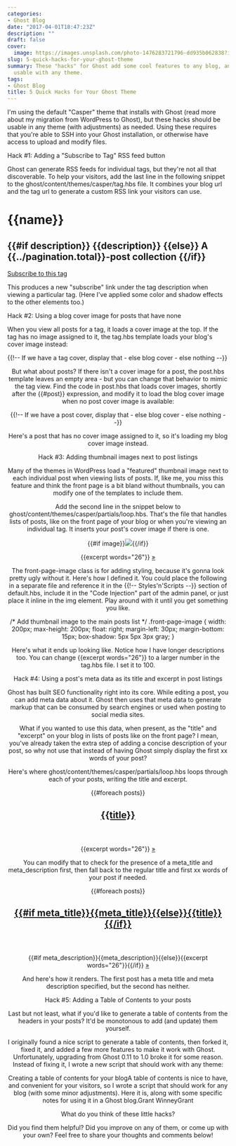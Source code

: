 ```yaml
---
categories:
- Ghost Blog
date: "2017-04-01T18:47:23Z"
description: ""
draft: false
cover:
  image: https://images.unsplash.com/photo-1476283721796-dd935b062838?ixlib=rb-1.2.1&q=80&fm=jpg&crop=entropy&cs=tinysrgb&w=2000&fit=max&ixid=eyJhcHBfaWQiOjExNzczfQ
slug: 5-quick-hacks-for-your-ghost-theme
summary: These "hacks" for Ghost add some cool features to any blog, and should be
  usable with any theme.
tags:
- Ghost Blog
title: 5 Quick Hacks for Your Ghost Theme
---
```



I'm using the default "Casper" theme that installs with Ghost (read more about my migration from WordPress to Ghost), but these hacks should be usable in any theme (with adjustments) as needed. Using these requires that you're able to SSH into your Ghost installation, or otherwise have access to upload and modify files.


Hack #1: Adding a "Subscribe to Tag" RSS feed button

Ghost can generate RSS feeds for individual tags, but they're not all that discoverable. To help your visitors, add the last line in the following snippet to the ghost/content/themes/casper/tag.hbs file. It combines your blog url and the tag url to generate a custom RSS link your visitors can use.

<h1 class="page-title">{{name}}</h1>
<h2 class="page-description">
    {{#if description}}
        {{description}}
    {{else}}
        A {{../pagination.total}}-post collection
    {{/if}}
</h2>
<a class="icon-feed rss-tag" href="{{@blog.url}}{{url}}rss/">Subscribe to this tag</a>


This produces a new "subscribe" link under the tag description when viewing a particular tag. (Here I've applied some color and shadow effects to the other elements too.)


Hack #2: Using a blog cover image for posts that have none

When you view all posts for a tag, it loads a cover image at the top. If the tag has no image assigned to it, the tag.hbs template loads your blog's cover image instead:

{{!-- If we have a tag cover, display that - else blog cover - else nothing --}}
<header class="main-header tag-head {{#if tag.image}}" 
        style="background-image: url({{tag.image}}){{else}}{{#if @blog.cover}}" style="background-image: url({{@blog.cover}}){{else}}no-cover{{/if}}{{/if}}">


But what about posts? If there isn't a cover image for a post, the post.hbs template leaves an empty area - but you can change that behavior to mimic the tag view. Find the code in post.hbs that loads cover images, shortly after the {{#post}} expression, and modify it to load the blog cover image when no post cover image is available:

{{!-- If we have a post cover, display that - else blog cover - else nothing --}}
<header class="main-header post-head {{#if image}}" style="background-image: url({{image}}){{else}}{{#if @blog.cover}}" style="background-image: url({{@blog.cover}}){{else}}no-cover{{/if}}{{/if}}">


Here's a post that has no cover image assigned to it, so it's loading my blog cover image instead.


Hack #3: Adding thumbnail images next to post listings

Many of the themes in WordPress load a "featured" thumbnail image next to each individual post when viewing lists of posts. If, like me, you miss this feature and think the front page is a bit bland without thumbnails, you can modify one of the templates to include them.

Add the second line in the snippet below to ghost/content/themes/casper/partials/loop.hbs. That's the file that handles lists of posts, like on the front page of your blog or when you're viewing an individual tag. It inserts your post's cover image if there is one.

<section class="post-excerpt">
    {{#if image}}<img src="{{image}}" class="front-page-image" />{{/if}}
    <p>{{excerpt words="26"}} <a class="read-more" href="{{url}}">&raquo;</a></p>
</section>


The front-page-image class is for adding styling, because it's gonna look pretty ugly without it. Here's how I defined it. You could place the following in a separate file and reference it in the {{!-- Styles'n'Scripts --}} section of default.hbs, include it in the "Code Injection" part of the admin panel, or just place it inline in the img element. Play around with it until you get something you like.

/* Add thumbnail image to the main posts list */
.front-page-image {
    width: 200px;
    max-height: 200px;
    float: right;
    margin-left: 30px;
    margin-bottom: 15px;
    box-shadow: 5px 5px 3px gray;
}


Here's what it ends up looking like. Notice how I have longer descriptions too. You can change {{excerpt words="26"}} to a larger number in the tag.hbs file. I set it to 100.


Hack #4: Using a post's meta data as its title and excerpt in post listings

Ghost has built SEO functionality right into its core. While editing a post, you can add meta data about it. Ghost then uses that meta data to generate markup that can be consumed by search engines or used when posting to social media sites.

What if you wanted to use this data, when present, as the "title" and "excerpt" on your blog in lists of posts like on the front page? I mean, you've already taken the extra step of adding a concise description of your post, so why not use that instead of having Ghost simply display the first xx words of your post?

Here's where ghost/content/themes/casper/partials/loop.hbs loops through each of your posts, writing the title and excerpt.

{{#foreach posts}}
<article class="{{post_class}}">
    <header class="post-header">
        <h2 class="post-title"><a href="{{url}}">{{title}}</a></h2>
    </header>
    <section class="post-excerpt">
        <p>{{excerpt words="26"}} <a class="read-more" href="{{url}}">&raquo;</a></p>
    </section>


You can modify that to check for the presence of a meta_title and meta_description first, then fall back to the regular title and first xx words of your post if needed.

{{#foreach posts}}
<article class="{{post_class}}">
    <header class="post-header">
        <h2 class="post-title"><a href="{{url}}">{{#if meta_title}}{{meta_title}}{{else}}{{title}}{{/if}}</a></h2>
    </header>
    <section class="post-excerpt">
        <p>{{#if meta_description}}{{meta_description}}{{else}}{{excerpt words="26"}}{{/if}} <a class="read-more" href="{{url}}">&raquo;</a></p>
    </section>


And here's how it renders. The first post has a meta title and meta description specified, but the second has neither.


Hack #5: Adding a Table of Contents to your posts

Last but not least, what if you'd like to generate a table of contents from the headers in your posts? It'd be monotonous to add (and update) them yourself.

I originally found a nice script to generate a table of contents, then forked it, fixed it, and added a few more features to make it work with Ghost. Unfortunately, upgrading from Ghost 0.11 to 1.0 broke it for some reason. Instead of fixing it, I wrote a new script that should work with any theme:

Creating a table of contents for your blogA table of contents is nice to have, and convenient for your visitors, so I wrote a script that should work for any blog (with some minor adjustments). Here it is, along with some specific notes for using it in a Ghost blog.Grant WinneyGrant

What do you think of these little hacks?

Did you find them helpful? Did you improve on any of them, or come up with your own? Feel free to share your thoughts and comments below!
